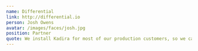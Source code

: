 ```yaml
---
name: Differential
link: http://differential.io
person: Josh Owens
avatar: /images/faces/josh.jpg
position: Partner
quote: We install Kadira for most of our production customers, so we can get insight into Meteor.js performance!
---
```

